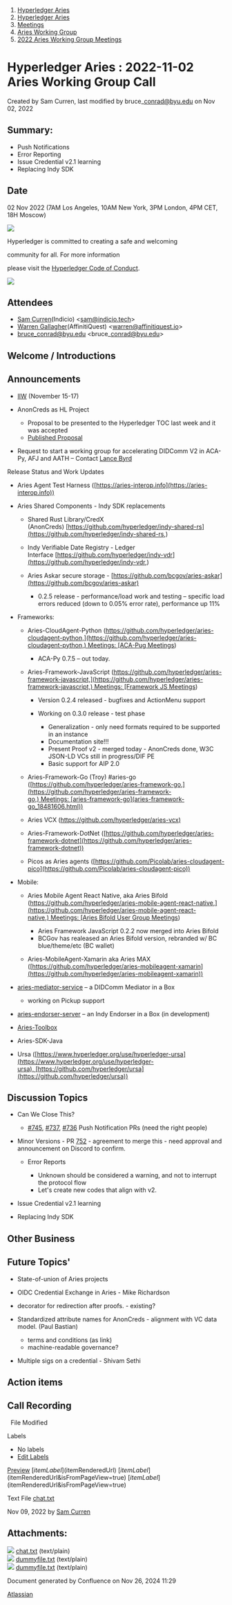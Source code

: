 1. [Hyperledger Aries](index.html)
2. [Hyperledger Aries](Hyperledger-Aries_18481154.html)
3. [Meetings](Meetings_18481222.html)
4. [Aries Working Group](Aries-Working-Group_18481228.html)
5. [2022 Aries Working Group Meetings](2022-Aries-Working-Group-Meetings_18515842.html)

# Hyperledger Aries : 2022-11-02 Aries Working Group Call

Created by Sam Curren, last modified by bruce\_conrad@byu.edu on Nov 02, 2022

## Summary:

- Push Notifications
- Error Reporting
- Issue Credential v2.1 learning
- Replacing Indy SDK

## Date

02 Nov 2022 (7AM Los Angeles, 10AM New York, 3PM London, 4PM CET, 18H Moscow)

![](https://wiki.hyperledger.org/download/attachments/29034696/Antitrustnotice.png?version=1&modificationDate=1581695654000&api=v2)

Hyperledger is committed to creating a safe and welcoming

community for all. For more information

please visit the [Hyperledger Code of Conduct](https://lf-hyperledger.atlassian.net/wiki/display/HYP/Hyperledger+Code+of+Conduct).

![](https://wiki.hyperledger.org/download/attachments/2392771/welcome.png?version=2&modificationDate=1572450107000&api=v2)

## Attendees

- [Sam Curren](https://lf-hyperledger.atlassian.net/wiki/people/557058:1ed5fd92-7e42-4cab-87b1-688e48bc02c2?ref=confluence)(Indicio) &lt;sam@indicio.tech&gt;
- [Warren Gallagher](https://lf-hyperledger.atlassian.net/wiki/people/557058:98b910cc-1131-4987-bc79-b6c4681c64ab?ref=confluence)(AffinitiQuest) &lt;warren@affinitiquest.io&gt;
- [bruce\_conrad@byu.edu](https://lf-hyperledger.atlassian.net/wiki/people/5a305bc720cc34374b243891?ref=confluence) &lt;bruce\_conrad@byu.edu&gt;

## Welcome / Introductions

## Announcements

- [IIW](https://www.eventbrite.com/e/internet-identity-workshop-iiwxxxv-35-2022b-tickets-368643531727) (November 15-17)
- AnonCreds as HL Project
  
  - Proposal to be presented to the Hyperledger TOC last week and it was accepted
  - [Published Proposal](https://hyperledger.github.io/hyperledger-hip/HIPs/anoncreds.html)
- Request to start a working group for accelerating DIDComm V2 in ACA-Py, AFJ and AATH – Contact [Lance Byrd](https://lf-hyperledger.atlassian.net/wiki/people/6346b13f754fb6b373b9af19?ref=confluence)

Release Status and Work Updates

- Aries Agent Test Harness ([https://aries-interop.info](https://aries-interop.info))
- Aries Shared Components - Indy SDK replacements
  
  - Shared Rust Library/CredX (AnonCreds) [https://github.com/hyperledger/indy-shared-rs](https://github.com/hyperledger/indy-shared-rs,)
  - Indy Verifiable Date Registry - Ledger Interface [https://github.com/hyperledger/indy-vdr](https://github.com/hyperledger/indy-vdr,)
  - Aries Askar secure storage - [https://github.com/bcgov/aries-askar](https://github.com/bcgov/aries-askar)
    
    - 0.2.5 release - performance/load work and testing – specific load errors reduced (down to 0.05% error rate), performance up 11%
- Frameworks:
  
  - Aries-CloudAgent-Python ([https://github.com/hyperledger/aries-cloudagent-python,](https://github.com/hyperledger/aries-cloudagent-python,) Meetings: [ACA-Pug Meetings](ACA-Pug-Meetings_18484272.html))
    
    - ACA-Py 0.7.5 – out today.
  - Aries-Framework-JavaScript ([https://github.com/hyperledger/aries-framework-javascript,](https://github.com/hyperledger/aries-framework-javascript,) Meetings: [Framework JS Meetings](Framework-JS-Meetings_18482467.html))
    
    - Version 0.2.4 released - bugfixes and ActionMenu support
    - Working on 0.3.0 release - test phase
      
      - Generalization - only need formats required to be supported in an instance
      - Documentation site!!!
      - Present Proof v2 - merged today - AnonCreds done, W3C JSON-LD VCs still in progress/DIF PE
      - Basic support for AIP 2.0
  - Aries-Framework-Go (Troy) #aries-go ([https://github.com/hyperledger/aries-framework-go,](https://github.com/hyperledger/aries-framework-go,) Meetings: [aries-framework-go](aries-framework-go_18481606.html))
  - Aries VCX ([https://github.com/hyperledger/aries-vcx)](https://github.com/hyperledger/aries-vcx%29)
  - Aries-Framework-DotNet ([https://github.com/hyperledger/aries-framework-dotnet](https://github.com/hyperledger/aries-framework-dotnet))
  - Picos as Aries agents ([https://github.com/Picolab/aries-cloudagent-pico](https://github.com/Picolab/aries-cloudagent-pico))
- Mobile:
  
  - Aries Mobile Agent React Native, aka Aries Bifold ([https://github.com/hyperledger/aries-mobile-agent-react-native,](https://github.com/hyperledger/aries-mobile-agent-react-native,) Meetings: [Aries Bifold User Group Meetings](Aries-Bifold-User-Group-Meetings_18490725.html))
    
    - Aries Framework JavaScript 0.2.2 now merged into Aries Bifold
    - BCGov has realeased an Aries Bifold version, rebranded w/ BC blue/theme/etc (BC wallet)
  - Aries-MobileAgent-Xamarin aka Aries MAX ([https://github.com/hyperledger/aries-mobileagent-xamarin](https://github.com/hyperledger/aries-mobileagent-xamarin))
- [aries-mediator-service](https://github.com/hyperledger/aries-mediator-service) – a DIDComm Mediator in a Box
  
  - working on Pickup support
- [aries-endorser-server](https://github.com/bcgov/aries-endorser-service) – an Indy Endorser in a Box (in development)
- [Aries-Toolbox](https://github.com/hyperledger/aries-toolbox)
- Aries-SDK-Java
- Ursa ([https://www.hyperledger.org/use/hyperledger-ursa](https://www.hyperledger.org/use/hyperledger-ursa), [https://github.com/hyperledger/ursa](https://github.com/hyperledger/ursa))

## Discussion Topics

- Can We Close This? 
  
  - [#745](https://github.com/hyperledger/aries-rfcs/pull/745), [#737](https://github.com/hyperledger/aries-rfcs/pull/737), [#736](https://github.com/hyperledger/aries-rfcs/pull/736) Push Notification PRs (need the right people)
- Minor Versions - PR [752](https://github.com/hyperledger/aries-rfcs/pull/752) - agreement to merge this - need approval and announcement on Discord to confirm.
  
  - Error Reports
    
    - Unknown should be considered a warning, and not to interrupt the protocol flow
    - Let's create new codes that align with v2.
- Issue Credential v2.1 learning
- Replacing Indy SDK

## Other Business

## Future Topics'

- State-of-union of Aries projects
- OIDC Credential Exchange in Aries - Mike Richardson
- decorator for redirection after proofs. - existing?
- Standardized attribute names for AnonCreds - alignment with VC data model. (Paul Bastian)
  
  - terms and conditions (as link)
  - machine-readable governance?
- Multiple sigs on a credential - Shivam Sethi

## Action items

## Call Recording

  File Modified

Labels

- No labels
- [Edit Labels](# "Edit Labels")

[Preview]() [$itemLabel]($itemRenderedUrl) [$itemLabel]($itemRenderedUrl&isFromPageView=true) [$itemLabel]($itemRenderedUrl&isFromPageView=true)

Text File [chat.txt](attachments/18499667/18516989.txt "Download")

Nov 09, 2022 by [Sam Curren](/wiki/people/557058:1ed5fd92-7e42-4cab-87b1-688e48bc02c2)

## Attachments:

![](images/icons/bullet_blue.gif) [chat.txt](attachments/18499667/18516989.txt) (text/plain)  
![](images/icons/bullet_blue.gif) [dummyfile.txt](attachments/18499667/18516990.txt) (text/plain)  
![](images/icons/bullet_blue.gif) [dummyfile.txt](attachments/18499667/18516988.txt) (text/plain)

Document generated by Confluence on Nov 26, 2024 11:29

[Atlassian](http://www.atlassian.com/)
